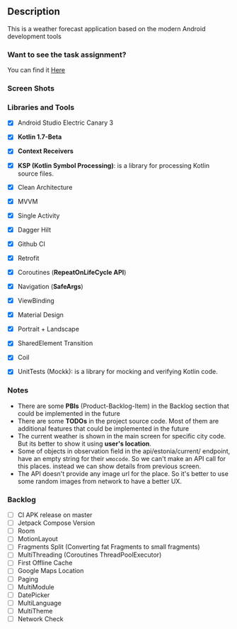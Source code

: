 ## Description

This is a weather forecast application based on the modern Android development tools

### Want to see the task assignment?

You can find it [Here](TASK.md)

### Screen Shots

### Libraries and Tools
- [x] Android Studio Electric Canary 3
- [x] **Kotlin 1.7-Beta**
- [x] **Context Receivers**
- [x] **KSP (Kotlin Symbol Processing)**: is a library for processing Kotlin source files.
- [x] Clean Architecture
- [x] MVVM
- [x] Single Activity
- [x] Dagger Hilt
- [x] Github CI
- [x] Retrofit
- [x] Coroutines (**RepeatOnLifeCycle API**)
- [x] Navigation (**SafeArgs**)
- [x] ViewBinding
- [x] Material Design
- [x] Portrait + Landscape
- [x] SharedElement Transition
- [x] Coil
- [x] UnitTests (Mockk): is a library for mocking and verifying Kotlin code.


### Notes

- There are some **PBIs** (Product-Backlog-Item) in the Backlog section that could be implemented in
  the future
- There are some **TODOs** in the project source code. Most of them are additional features that
  could be implemented in the future
- The current weather is shown in the main screen for specific city code. But its better to show it
  using **user's location**.
- Some of objects in observation field in the api/estonia/current/ endpoint, have an empty string for their `wmocode`.
  So we can't make an API call for this places. instead we can show details from previous screen.
- The API doesn't provide any image url for the place. So it's better to use some random images from network to have a better UX.

### Backlog

- [ ] CI APK release on master
- [ ] Jetpack Compose Version
- [ ] Room
- [ ] MotionLayout
- [ ] Fragments Split (Converting fat Fragments to small fragments)
- [ ] MultiThreading (Coroutines ThreadPoolExecutor)
- [ ] First Offline Cache
- [ ] Google Maps Location
- [ ] Paging
- [ ] MultiModule
- [ ] DatePicker
- [ ] MultiLanguage
- [ ] MultiTheme
- [ ] Network Check
